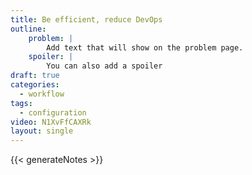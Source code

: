 ```yaml
---
title: Be efficient, reduce DevOps
outline:
    problem: |
        Add text that will show on the problem page.
    spoiler: |
        You can also add a spoiler
draft: true
categories:
  - workflow
tags:
  - configuration
video: N1XvFfCAXRk
layout: single
---
```


{{< generateNotes >}}
